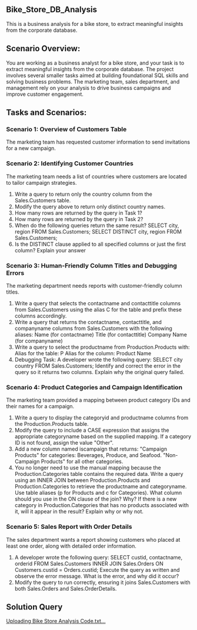 ## Bike_Store_DB_Analysis
 This is a business analysis for a bike store, to extract meaningful insights from the corporate database.
## Scenario Overview:
You are working as a business analyst for a bike store, and your task is to extract meaningful insights from the corporate database. The project involves several smaller tasks aimed at building foundational SQL skills and solving business problems. 
The marketing team, sales department, and management rely on your analysis to drive business campaigns and improve customer engagement.
## Tasks and Scenarios:
### Scenario 1: Overview of Customers Table
The marketing team has requested customer information to send invitations for a new
campaign.

### Scenario 2: Identifying Customer Countries

The marketing team needs a list of countries where customers are located to tailor campaign
strategies.
1. Write a query to return only the country column from the Sales.Customers table.
2. Modify the query above to return only distinct country names.
3. How many rows are returned by the query in Task 1?
4. How many rows are returned by the query in Task 2?
5. When do the following queries return the same result?
  SELECT city, region FROM Sales.Customers;
  SELECT DISTINCT city, region FROM Sales.Customers;
6. Is the DISTINCT clause applied to all specified columns or just the first column? Explain your answer

### Scenario 3: Human-Friendly Column Titles and Debugging Errors

The marketing department needs reports with customer-friendly column titles.
1. Write a query that selects the contactname and contacttitle columns
   from Sales.Customers using the alias C for the table and prefix these columns accordingly.
2. Write a query that returns the contactname, contacttitle, and companyname columns
from Sales.Customers with the following aliases:
Name (for contactname)
Title (for contacttitle)
Company Name (for companyname)
3. Write a query to select the productname from Production.Products with:
Alias for the table: P
Alias for the column: Product Name
4. Debugging Task:
A developer wrote the following query:
SELECT city country FROM Sales.Customers;
Identify and correct the error in the query so it returns two columns. Explain why the original query failed.

### Scenario 4: Product Categories and Campaign Identification

The marketing team provided a mapping between product category IDs and their names for a campaign.
1. Write a query to display the categoryid and productname columns from the
Production.Products table.
2. Modify the query to include a CASE expression that assigns the appropriate
categoryname based on the supplied mapping. If a category ID is not found, assign the value "Other".
3. Add a new column named iscampaign that returns:
"Campaign Products" for categories: Beverages, Produce, and Seafood.
"Non-Campaign Products" for all other categories.
4. You no longer need to use the manual mapping because the Production.Categories table contains the required data.
Write a query using an INNER JOIN between Production.Products and Production.Categories to retrieve the productname and categoryname.
Use table aliases (p for Products and c for Categories).
What column should you use in the ON clause of the join? Why?
If there is a new category in Production.Categories that has no products associated
with it, will it appear in the result? Explain why or why not.

### Scenario 5: Sales Report with Order Details

The sales department wants a report showing customers who placed at least one order, along with detailed order information.
1. A developer wrote the following query:
 SELECT custid, contactname, orderid
 FROM Sales.Customers
 INNER JOIN Sales.Orders
 ON Customers.custid = Orders.custid;
 Execute the query as written and observe the error message. What is the error, and why did it occur?
3. Modify the query to run correctly, ensuring it joins Sales.Customers with both
Sales.Orders and Sales.OrderDetails.

## Solution Query

[Uploading Bike Store Analysis Code.txt…]()








